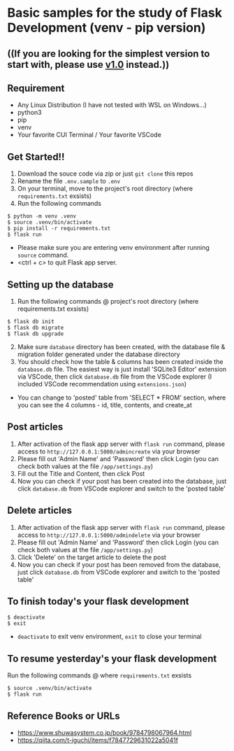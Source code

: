# Basic samples for the study of Flask Development (venv - pip version)

## ((If you are looking for the simplest version to start with, please use [v1.0](https://github.com/Shinya-GitHub-Center/flask-basic-samples/tree/v1.0) instead.))

## Requirement
- Any Linux Distribution (I have not tested with WSL on Windows...)
- python3
- pip
- venv
- Your favorite CUI Terminal / Your favorite VSCode

## Get Started!!
1. Download the souce code via zip or just `git clone` this repos
2. Rename the file `.env.sample` to `.env`
3. On your terminal, move to the project's root directory (where `requirements.txt` exsists)
4. Run the following commands
```
$ python -m venv .venv
$ source .venv/bin/activate
$ pip install -r requirements.txt
$ flask run
```
- Please make sure you are entering venv environment after running `source` command.
- <ctrl + c> to quit Flask app server.

## Setting up the database
1. Run the following commands @ project's root directory (where requirements.txt exsists)
```
$ flask db init
$ flask db migrate
$ flask db upgrade
```
2. Make sure `database` directory has been created, with the database file & migration folder generated under the database directory
3. You should check how the table & columns has been created inside the `database.db` file. The easiest way is just install 'SQLite3 Editor' extension via VSCode, then click `database.db` file from the VSCode explorer (I included VSCode recommendation using `extensions.json`)
- You can change to 'posted' table from 'SELECT * FROM' section, where you can see the 4 columns - id, title, contents, and create_at

## Post articles
1. After activation of the flask app server with `flask run` command, please access to `http://127.0.0.1:5000/admincreate` via your browser
2. Please fill out 'Admin Name' and 'Password' then click Login (you can check both values at the file `/app/settings.py`)
3. Fill out the Title and Content, then click Post
4. Now you can check if your post has been created into the database, just click `database.db` from VSCode explorer and switch to the 'posted table'

## Delete articles
1. After activation of the flask app server with `flask run` command, please access to `http://127.0.0.1:5000/admindelete` via your browser
2. Please fill out 'Admin Name' and 'Password' then click Login (you can check both values at the file `/app/settings.py`)
3. Click 'Delete' on the target article to delete the post
4. Now you can check if your post has been removed from the database, just click `database.db` from VSCode explorer and switch to the 'posted table'

## To finish today's your flask development
```
$ deactivate
$ exit
```
- `deactivate` to exit venv environment, `exit` to close your terminal

## To resume yesterday's your flask development
Run the following commands @ where `requirements.txt` exsists
```
$ source .venv/bin/activate
$ flask run
```

## Reference Books or URLs
- https://www.shuwasystem.co.jp/book/9784798067964.html
- https://qiita.com/t-iguchi/items/f7847729631022a5041f
